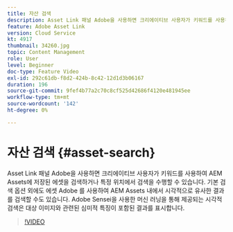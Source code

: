 ```yaml
---
title: 자산 검색
description: Asset Link 패널 Adobe을 사용하면 크리에이티브 사용자가 키워드를 사용하여 AEM Assets에 저장된 에셋을 검색하거나 특정 위치에서 검색을 수행할 수 있습니다. 기본 검색 옵션 외에도 에셋 Adobe 를 사용하여 AEM Assets 내에서 시각적으로 유사한 결과를 검색할 수도 있습니다. Adobe Sensei을 사용한 머신 러닝을 통해 제공되는 시각적 검색은 대상 이미지와 관련된 심미적 특징이 포함된 결과를 표시합니다.
feature: Adobe Asset Link
version: Cloud Service
kt: 4917
thumbnail: 34260.jpg
topic: Content Management
role: User
level: Beginner
doc-type: Feature Video
exl-id: 292c61db-f8d2-424b-8c42-12d1d3b06167
duration: 196
source-git-commit: 9fef4b77a2c70c8cf525d42686f4120e481945ee
workflow-type: tm+mt
source-wordcount: '142'
ht-degree: 0%

---
```


# 자산 검색 {#asset-search}

Asset Link 패널 Adobe을 사용하면 크리에이티브 사용자가 키워드를 사용하여 AEM Assets에 저장된 에셋을 검색하거나 특정 위치에서 검색을 수행할 수 있습니다. 기본 검색 옵션 외에도 에셋 Adobe 를 사용하여 AEM Assets 내에서 시각적으로 유사한 결과를 검색할 수도 있습니다. Adobe Sensei을 사용한 머신 러닝을 통해 제공되는 시각적 검색은 대상 이미지와 관련된 심미적 특징이 포함된 결과를 표시합니다.

>[!VIDEO](https://video.tv.adobe.com/v/34260?quality=12&learn=on)
